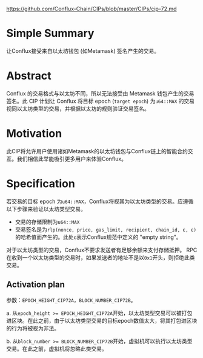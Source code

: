 https://github.com/Conflux-Chain/CIPs/blob/master/CIPs/cip-72.md
# Simple Summary
让Conflux接受来自以太坊钱包 (如Metamask) 签名产生的交易。
# Abstract
Conflux 的交易格式与以太坊不同，所以无法接受由 Metamask 钱包产生的交易签名。此 CIP 计划让 Conflux 将目标 epoch (`target epoch`) 为`u64::MAX` 的交易视同以太坊类型的交易，并根据以太坊的规则验证交易签名。
# Motivation
此CIP将允许用户使用诸如Metamask的以太坊钱包与Conflux链上的智能合约交互。我们相信此举能吸引更多用户来体验Conflux。
# Specification
若交易的目标 epoch 为`u64::MAX`，Conflux将视其为以太坊类型的交易。应遵循以下步骤来验证以太坊类型交易。

- 交易的存储限制为`u64::MAX`
- 交易签名是为`rlp(nonce, price, gas_limit, recipient, chain_id, ε, ε)`的哈希值而产生的。此处`ε`表示Conflux规范中定义的 "empty string"。

对于以太坊类型的交易，Conflux不要求发送者有足够余额来支付存储抵押。
RPC在收到一个以太坊类型的交易时，如果发送者的地址不是以`0x1`开头，则拒绝此类交易。

## Activation plan
参数：`EPOCH_HEIGHT_CIP72A`，`BLOCK_NUMBER_CIP72B`。

a. 从`epoch_height >= EPOCH_HEIGHT_CIP72A`开始，以太坊类型交易可以被打包进区块。在此之前，由于以太坊类型交易的目标epoch数值太大，将其打包进区块的行为将被视为非法。

b. 从`block_number >= BLOCK_NUMBER_CIP72B`开始，虚拟机可以执行以太坊类型交易。在此之前，虚拟机将忽略此类交易。

